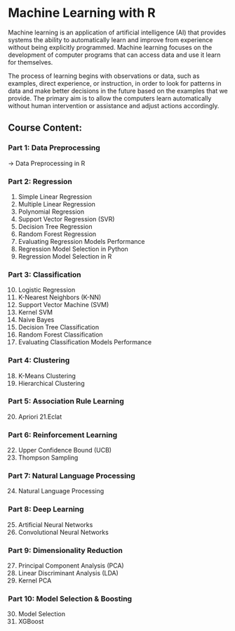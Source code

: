 # Machine Learning with R
Machine learning is an application of artificial intelligence (AI) that provides systems the ability to automatically learn and improve from experience without being explicitly programmed. Machine learning focuses on the development of computer programs that can access data and use it learn for themselves.

The process of learning begins with observations or data, such as examples, direct experience, or instruction, in order to look for patterns in data and make better decisions in the future based on the examples that we provide. The primary aim is to allow the computers learn automatically without human intervention or assistance and adjust actions accordingly.

## Course Content:
### Part 1: Data Preprocessing
-> Data Preprocessing in R
### Part 2: Regression

1. Simple Linear Regression
2. Multiple Linear Regression
3. Polynomial Regression
4. Support Vector Regression (SVR)
5. Decision Tree Regression
6. Random Forest Regression
7. Evaluating Regression Models Performance
8. Regression Model Selection in Python
9. Regression Model Selection in R
### Part 3: Classification
10. Logistic Regression
11. K-Nearest Neighbors (K-NN)
12. Support Vector Machine (SVM)
13. Kernel SVM
14. Naive Bayes
15. Decision Tree Classification
16. Random Forest Classification
17. Evaluating Classification Models Performance
### Part 4: Clustering
18. K-Means Clustering
19. Hierarchical Clustering
### Part 5: Association Rule Learning
20. Apriori
21.Eclat
### Part 6: Reinforcement Learning
22. Upper Confidence Bound (UCB)
23. Thompson Sampling
### Part 7: Natural Language Processing 
24. Natural Language Processing
### Part 8: Deep Learning
25. Artificial Neural Networks
26. Convolutional Neural Networks
### Part 9: Dimensionality Reduction
27. Principal Component Analysis (PCA)
28. Linear Discriminant Analysis (LDA)
29. Kernel PCA
### Part 10: Model Selection & Boosting
30. Model Selection
31. XGBoost
